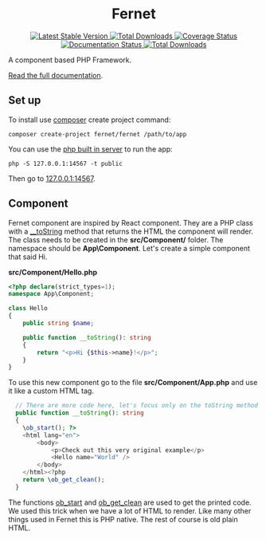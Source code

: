 <h1 align="center">Fernet</h1>
<p align="center">
    <a href="https://packagist.org/packages/fernet/fernet">
        <img src="https://img.shields.io/packagist/v/fernet/fernet" alt="Latest Stable Version">
    </a>
    <a href="https://www.travis-ci.com/pragmore/fernet-core">
        <img src="https://www.travis-ci.com/pragmore/fernet-core.svg?branch=main" alt="Total Downloads">
    </a>
    <a href='https://coveralls.io/github/pragmore/fernet-core?branch=main'>
        <img src='https://coveralls.io/repos/github/pragmore/fernet-core/badge.svg?branch=main' alt='Coverage Status' />
    </a>
    <a href='https://fernet.readthedocs.io/en/latest/?badge=latest'>
        <img src='https://readthedocs.org/projects/fernet/badge/?version=latest' alt='Documentation Status' />
    </a>
    <a href="https://www.travis-ci.com/pragmore/fernet-core">
        <img src="https://www.travis-ci.com/pragmore/fernet-core.svg?branch=main" alt="Total Downloads">
    </a>
</p>

A component based PHP Framework.

[Read the full documentation](https://fernet.readthedocs.io).

## Set up

To install use [composer](https://getcomposer.org) create project command:

    composer create-project fernet/fernet /path/to/app

You can use the [php built in server](https://www.php.net/manual/en/features.commandline.webserver.php) to run the app:

    php -S 127.0.0.1:14567 -t public

Then go to [127.0.0.1:14567](http://127.0.0.1:14567).

## Component

Fernet component are inspired by React component. They are a PHP class with a [__toString](https://www.php.net/manual/en/language.oop5.magic.php#object.tostring) method
that returns the HTML the component will render. The class needs to be created in the **src/Component/**
folder. The namespace should be **App\Component**. Let's create a simple component
that said Hi.

**src/Component/Hello.php**
```php
<?php declare(strict_types=1);
namespace App\Component;

class Hello
{
    public string $name;

    public function __toString(): string
    {
        return "<p>Hi {$this->name}!</p>";
    }
}
```
To use this new component go to the file **src/Component/App.php** and use it like a custom HTML tag.

```php
  // There are more code here, let's focus only on the toString method
  public function __toString(): string
  {
    \ob_start(); ?>
    <html lang="en">
        <body>
            <p>Check out this very original example</p>
            <Hello name="World" />
        </body>
    </html><?php    
    return \ob_get_clean();
  } 
```

The functions [ob_start](https://www.php.net/manual/en/function.ob-start.php) and [ob_get_clean](https://www.php.net/manual/en/function.ob-get-clean.php) are used to 
get the printed code. We used this trick when we have a lot of HTML to render. Like many other things used in Fernet this is PHP native.
The rest of course is old plain HTML.